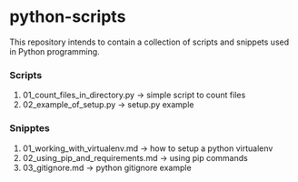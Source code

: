 # python-scripts

This repository intends to contain a collection of scripts and snippets used 
in Python programming.

### Scripts

01. 01_count_files_in_directory.py -> simple script to count files  
02. 02_example_of_setup.py -> setup.py example

### Snipptes

01. 01_working_with_virtualenv.md -> how to setup a python virtualenv
02. 02_using_pip_and_requirements.md -> using pip commands
03. 03_gitignore.md -> python gitignore example

